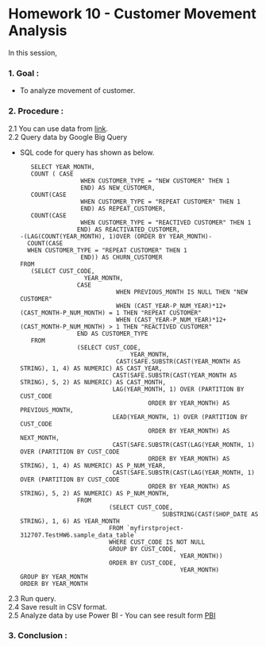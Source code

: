 # Homework 10 - Customer Movement Analysis

In this session, 


### 1. Goal : 
  - To analyze movement of customer.

### 2. Procedure :
  2.1 You can use data from [link](https://drive.google.com/drive/folders/1qjwJYTPHZcy193x1ND4TVFvAoPAmh1X1?usp=sharing).  
  2.2 Query data by Google Big Query   
  - SQL code for query has shown as below. 
      
      
    ```
       SELECT YEAR_MONTH, 
       COUNT ( CASE 
                     WHEN CUSTOMER_TYPE = "NEW CUSTOMER" THEN 1 
                     END) AS NEW_CUSTOMER, 
       COUNT(CASE 
                     WHEN CUSTOMER_TYPE = "REPEAT CUSTOMER" THEN 1 
                     END) AS REPEAT_CUSTOMER, 
       COUNT(CASE 
                     WHEN CUSTOMER_TYPE = "REACTIVED CUSTOMER" THEN 1 
                    END) AS REACTIVATED_CUSTOMER,  
    -(LAG(COUNT(YEAR_MONTH), 1)OVER (ORDER BY YEAR_MONTH)-
      COUNT(CASE  
      WHEN CUSTOMER_TYPE = "REPEAT CUSTOMER" THEN 1 
                     END)) AS CHURN_CUSTOMER 
    FROM 
       (SELECT CUST_CODE, 
                      YEAR_MONTH, 
                    CASE 
                               WHEN PREVIOUS_MONTH IS NULL THEN "NEW CUSTOMER" 
                               WHEN (CAST_YEAR-P_NUM_YEAR)*12+(CAST_MONTH-P_NUM_MONTH) = 1 THEN "REPEAT CUSTOMER" 
                               WHEN (CAST_YEAR-P_NUM_YEAR)*12+(CAST_MONTH-P_NUM_MONTH) > 1 THEN "REACTIVED CUSTOMER" 
                    END AS CUSTOMER_TYPE 
       FROM 
                    (SELECT CUST_CODE, 
                                   YEAR_MONTH, 
                               CAST(SAFE.SUBSTR(CAST(YEAR_MONTH AS STRING), 1, 4) AS NUMERIC) AS CAST_YEAR, 
                              CAST(SAFE.SUBSTR(CAST(YEAR_MONTH AS STRING), 5, 2) AS NUMERIC) AS CAST_MONTH, 
                              LAG(YEAR_MONTH, 1) OVER (PARTITION BY CUST_CODE 
                                        ORDER BY YEAR_MONTH) AS PREVIOUS_MONTH, 
                              LEAD(YEAR_MONTH, 1) OVER (PARTITION BY CUST_CODE 
                                        ORDER BY YEAR_MONTH) AS NEXT_MONTH, 
                              CAST(SAFE.SUBSTR(CAST(LAG(YEAR_MONTH, 1) OVER (PARTITION BY CUST_CODE 
                                        ORDER BY YEAR_MONTH) AS STRING), 1, 4) AS NUMERIC) AS P_NUM_YEAR, 
                              CAST(SAFE.SUBSTR(CAST(LAG(YEAR_MONTH, 1) OVER (PARTITION BY CUST_CODE 
                                        ORDER BY YEAR_MONTH) AS STRING), 5, 2) AS NUMERIC) AS P_NUM_MONTH, 
                    FROM 
                             (SELECT CUST_CODE, 
                                            SUBSTRING(CAST(SHOP_DATE AS STRING), 1, 6) AS YEAR_MONTH 
                             FROM `myfirstproject-312707.TestHW6.sample_data_table` 
                             WHERE CUST_CODE IS NOT NULL 
                             GROUP BY CUST_CODE, 
                                                 YEAR_MONTH)) 
                             ORDER BY CUST_CODE, 
                                                 YEAR_MONTH) 
    GROUP BY YEAR_MONTH 
    ORDER BY YEAR_MONTH 
    ```
    
  2.3 Run query.  
  2.4 Save result in CSV format.  
  2.5 Analyze data by use Power BI
        - You can see result form [PBI]()
      
 
### 3. Conclusion : 

